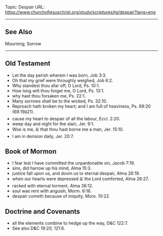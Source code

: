 Topic: Despair
URL: https://www.churchofjesuschrist.org/study/scriptures/tg/despair?lang=eng

---

## See Also

Mourning; Sorrow

---

## Old Testament

- Let the day perish wherein I was born, Job 3:3.
- Oh that my grief were throughly weighed, Job 6:2.
- Why standest thou afar off, O Lord, Ps. 10:1.
- How long wilt thou forget me, O Lord, Ps. 13:1.
- why hast thou forsaken me, Ps. 22:1.
- Many sorrows shall be to the wicked, Ps. 32:10.
- Reproach hath broken my heart; and I am full of heaviness, Ps. 69:20 (69:19â21).
- cause my heart to despair of all the labour, Eccl. 2:20.
- weep day and night for the slain, Jer. 9:1.
- Woe is me, â¦ that thou hast borne me a man, Jer. 15:10.
- I am in derision daily, Jer. 20:7.

## Book of Mormon

- I fear lest I have committed the unpardonable sin, Jacob 7:19.
- sins, did harrow up his mind, Alma 15:3.
- justice fall upon us, and doom us to eternal despair, Alma 26:19.
- when our hearts were depressed â¦ the Lord comforted, Alma 26:27.
- racked with eternal torment, Alma 36:12.
- soul was rent with anguish, Morm. 6:16.
- despair cometh because of iniquity, Moro. 10:22.

## Doctrine and Covenants

- all the elements combine to hedge up the way, D&C 122:7.
- See also D&C 19:20; 121:6.

